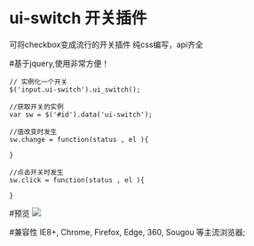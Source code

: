 # ui-switch 开关插件
可将checkbox变成流行的开关插件
纯css编写，api齐全


#基于jquery,使用非常方便！
```
// 实例化一个开关
$('input.ui-switch').ui_switch();

//获取开关的实例
var sw = $('#id').data('ui-switch');

//值改变时发生
sw.change = function(status , el ){
	
}

//点击开关时发生
sw.click = function(status , el ){
	
}
```

#预览
![](https://raw.githubusercontent.com/wangxing218/ui-select/master/test/demo.jpg)  

#兼容性
IE8+, Chrome, Firefox, Edge, 360, Sougou 等主流浏览器;


